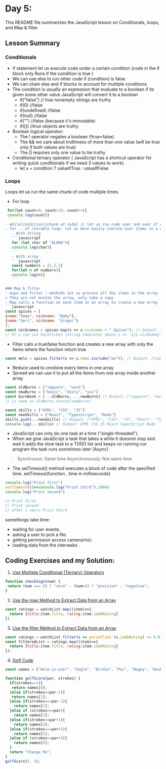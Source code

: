 # Day 5: 

This README file summarizes the JavaScript lesson on Conditionals, loops, and Map & filter. 

## Lesson Summary

### Conditionals
- If statement let us execute code under a certain condition (code in the if block only Runs if the condition is true )
- We can use else to run other code if (condition) is false.
- We can chain else and if blocks to account for multiple conditions.
- The condition is usually an expression that evaluate to a boolean if its given some other value JavaScript will convert it to a boolean
   - if("false") // true nonempty strings are truthy
   - if(0) //false
   - if(undefined) //false
   - if(null) //false
   - if("") //false (because it's immutable)
   - if([]) //true  objects are truthy
- Boolean logical operator:
   - The ! operator negates a boolean (!true=false)
   - The && we care about truthiness of more than one value (will be true only if both values are true) 
   - The || requires only one value to be truthy 
- Conditional ternary operator ( JavaScript has a shortcut operator for writing quick conditionals if we need 3 values to work).
   - let x = condition ? valueIfTrue : valueIfFalse 

### Loops
Loops let us run the same chunk of code multiple times
   - For loop 
   ```javascript
    for(let count=0; count<10; count++){ 
    console.log(count)}
    ```
   - while(condition){chunk of code} // let us run code over and over if condition is true
   - for ...of iterable loop: let us more easily iterate over items in a collection ,and we can use it to  iterate over characters in a string
      - With String   
      ```javascript
      for (let char of "ALOHA"){
      console.log(char)}
      ```
      - With array 
      ```javascript
      const numbers = [1,2,3]
      for(let n of numbers){ 
      console.log(n)}
      ```

### Map & filter
- maps and filter : methods let us process all the items in the array
> They are not mutate the array, only take a copy 
- Map calls a function on each item in an array to create a new array 
```javascript
const spices = [
  {name:"Emma", nickname: "Baby"}, 
  {name:"Geri", nickname: "Ginger"}
];
const nicknames = spices.map(s => s.nickname + " Spices"); // Output: ["Baby Spices", "Ginger Spices"]
// Or u can use backtickes (String template) above s => `${s.nickname} Spices`
```
- Filter calls a true\false function and creates a new array with only the items where the function return true 
```javascript
const mels = spices.filter(s => s.name.include("ma")); // Output: [{name:"Emma", nickname: "Baby"}]
```
- Reduce used to cmobine every items in one array 
- Spread we can use it to put all the items from one array inside another array
```javascript
const oldBurns = ["sqquare", "wack"]
const newBurns = ["basic", "dusty", "sus"]
const burnBook = [...oldBurns, ...newBurns] // Output: ["sqquare", "wack", "basic", "dusty", "sus"]
// is same as oldBurns.concat(newBurns)
```
```javascript
const skills = ["HTML", "CSS", "JS"]
const newSkills = ["React", "TypesScript", "Node"]
skills.push(...newSkills) // Output: ["HTML", "CSS", "JS", "React", "TypesScript", "Node"]
console.log(...skills) // Output: HTML CSS JS React TypesScript Node
```
- JavaScript can only do one task at a time ("single-threaded").
- When we give JavaScript a task that takes a while it doesnot stop and wait it adds the slow task to a TODO list and keeps on running our program the task runs sometimes later (Async) 
> Synchronus: Same time 
> Asynchronously: Not same time 
- The setTimeout() method executes a block of code after the specified time. setTimeout(function , time in milliseconds) 
```javascript
console.log("Print first")
setTimeout(()=>console.log("Print third"),1000)
console.log("Print second")

// Print first 
// Print second 
// after i sec=> Privt third
```

somethings take time:
   - waiting for user events.
   - asking a user to pick a file.
   - getting permission access camera/mic.
   - loading data from the interwebs .


## Coding Exercises and my Solution:

1. [Use Multiple Conditional (Ternary) Operators](https://www.freecodecamp.org/learn/javascript-algorithms-and-data-structures/basic-javascript/use-multiple-conditional-ternary-operators)

```javascript
function checkSign(num) {
 return (num === 0) ? "zero" : (num>0) ? "positive" : "negative";
}
```

2. [Use the map Method to Extract Data from an Array](https://www.freecodecamp.org/learn/javascript-algorithms-and-data-structures/functional-programming/use-the-map-method-to-extract-data-from-an-array)

```javascript
const ratings = watchList.map((item)=>{
  return {title:item.Title, rating:item.imdbRating}
})
```

3. [Use the filter Method to Extract Data from an Array](https://www.freecodecamp.org/learn/javascript-algorithms-and-data-structures/functional-programming/use-the-filter-method-to-extract-data-from-an-array)

```javascript
const ratings = watchList.filter(s => parseFloat (s.imdbRating) >= 8.0)
const filteredList = ratings.map((item)=>{
  return {title:item.Title, rating:item.imdbRating}
});
```

4. [Golf Code](https://www.freecodecamp.org/learn/javascript-algorithms-and-data-structures/basic-javascript/golf-code)

```javascript
const names = ["Hole-in-one!", "Eagle", "Birdie", "Par", "Bogey", "Double Bogey", "Go Home!"];

function golfScore(par, strokes) {
  if(strokes==1){
   return names[0];
  }else if(strokes<=par-2){
   return names[1];
  }else if(strokes===par-1){
    return names[2];
  }else if (strokes===par){
    return names[3];
  }else if(strokes<=par+1){
    return names[4];
  }else if(strokes===par+2){
    return names[5];
  }else if (strokes>=par+3){
    return names[6];
  }
  return "Change Me";
}
golfScore(5, 4);
```
